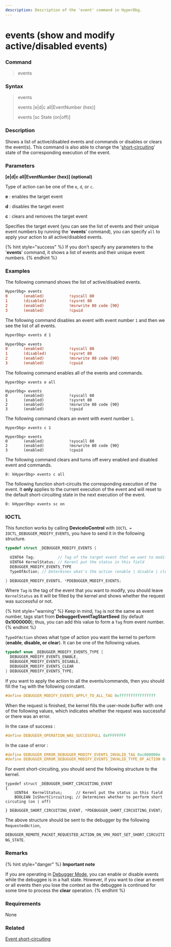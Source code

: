 ```yaml
---
description: Description of the 'event' command in HyperDbg.
---
```


# events (show and modify active/disabled events)

### Command

> events

### Syntax

> events
>
> events \[e|d|c all|EventNumber (hex)]
>
> events \[sc State (on|off)]

### Description

Shows a list of active/disabled events and commands or disables or clears the event(s). This command is also able to change the '[short-circuiting](https://docs.hyperdbg.org/tips-and-tricks/misc/event-short-circuiting)' state of the corresponding execution of the event.

### Parameters

**\[e|d|c all|EventNumber (hex)] (optional)**

Type of action can be one of the `e`, `d`, or `c`.

**e** : enables the target event

**d** : disables the target event

**c** : clears and removes the target event

Specifies the target event (you can see the list of events and their unique event numbers by running the '**events**' command), you can specify `all` to apply your action to all active/disabled events.

{% hint style="success" %}
If you don't specify any parameters to the '**events**' command, it shows a list of events and their unique event numbers.
{% endhint %}

### Examples

The following command shows the list of active/disabled events.

```diff
HyperDbg> events
0       (enabled)           !syscall 80
1       (disabled)          !sysret 80
2       (enabled)           !msrwrite 80 code {90}
3       (enabled)           !cpuid
```

The following command disables an event with event number `1` and then we see the list of all events.

```diff
HyperDbg> events d 1

HyperDbg> events
0       (enabled)           !syscall 80
1       (disabled)          !sysret 80
2       (enabled)           !msrwrite 80 code {90}
3       (enabled)           !cpuid
```

The following command enables all of the events and commands.

```
HyperDbg> events e all

HyperDbg> events
0       (enabled)           !syscall 80
1       (enabled)           !sysret 80
2       (enabled)           !msrwrite 80 code {90}
3       (enabled)           !cpuid
```

The following command clears an event with event number `1`.

```
HyperDbg> events c 1

HyperDbg> events
0       (enabled)           !syscall 80
2       (enabled)           !msrwrite 80 code {90}
3       (enabled)           !cpuid
```

The following command clears and turns off every enabled and disabled event and commands.

```
0: kHyperDbg> events c all
```

The following function short-circuits the corresponding execution of the event. It **only** applies to the current execution of the event and will reset to the default short-circuiting state in the next execution of the event.&#x20;

```
0: kHyperDbg> events sc on
```

### IOCTL

This function works by calling **DeviceIoControl** with `IOCTL = IOCTL_DEBUGGER_MODIFY_EVENTS`, you have to send it in the following structure.

```c
typedef struct _DEBUGGER_MODIFY_EVENTS {

  UINT64 Tag;          // Tag of the target event that we want to modify
  UINT64 KernelStatus; // Kerenl put the status in this field
  DEBUGGER_MODIFY_EVENTS_TYPE
  TypeOfAction; // Determines what's the action (enable | disable | clear)

} DEBUGGER_MODIFY_EVENTS, *PDEBUGGER_MODIFY_EVENTS;
```

Where `Tag` is the tag of the event that you want to modify, you should leave `KernelStatus` as it will be filled by the kernel and shows whether the request was successful or not.

{% hint style="warning" %}
Keep in mind, `Tag` is not the same as event number, tags start from **DebuggerEventTagStartSeed** (by default **0x1000000**); thus, you can add this value to form a `Tag` from event number.
{% endhint %}

`TypeOfAction` shows what type of action you want the kernel to perform (**enable**, **disable, or clear**). It can be one of the following values.

```c
typedef enum _DEBUGGER_MODIFY_EVENTS_TYPE {
  DEBUGGER_MODIFY_EVENTS_ENABLE,
  DEBUGGER_MODIFY_EVENTS_DISABLE,
  DEBUGGER_MODIFY_EVENTS_CLEAR
} DEBUGGER_MODIFY_EVENTS_TYPE;
```

If you want to apply the action to all the events/commands, then you should fill the `Tag` with the following constant.

```c
#define DEBUGGER_MODIFY_EVENTS_APPLY_TO_ALL_TAG 0xffffffffffffffff
```

When the request is finished, the kernel fills the user-mode buffer with one of the following values, which indicates whether the request was successful or there was an error.

In the case of success :

```c
#define DEBUGEER_OPERATION_WAS_SUCCESSFULL 0xFFFFFFFF
```

In the case of error :

```c
#define DEBUGGER_ERROR_DEBUGGER_MODIFY_EVENTS_INVALID_TAG 0xc000000e
#define DEBUGGER_ERROR_DEBUGGER_MODIFY_EVENTS_INVALID_TYPE_OF_ACTION 0xc000000f
```

For event short-circuiting, you should send the following structure to the kernel.&#x20;

```clike
typedef struct _DEBUGGER_SHORT_CIRCUITING_EVENT
{
    UINT64  KernelStatus;      // Kerenl put the status in this field
    BOOLEAN IsShortCircuiting; // Determines whether to perform short circuting (on | off)

} DEBUGGER_SHORT_CIRCUITING_EVENT, *PDEBUGGER_SHORT_CIRCUITING_EVENT;
```

The above structure should be sent to the debugger by the following `RequestedAction`,

`DEBUGGER_REMOTE_PACKET_REQUESTED_ACTION_ON_VMX_ROOT_SET_SHORT_CIRCUITING_STATE`.

### Remarks

{% hint style="danger" %}
**Important note**

If you are operating in [Debugger Mode](https://docs.hyperdbg.org/using-hyperdbg/prerequisites/operation-modes#debugger-mode), you can enable or disable events while the debuggee is in a halt state. However, if you want to clear an event or all events then you lose the context as the debuggee is continued for some time to process the **clear** operation.
{% endhint %}

### Requirements

None

### Related

[Event short-circuiting](https://docs.hyperdbg.org/tips-and-tricks/misc/event-short-circuiting)
